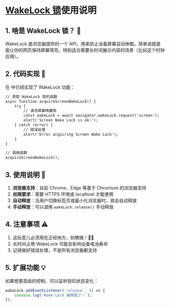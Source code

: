 # [WakeLock 锁](https://github.com/Ozif/time)使用说明

## 1. 啥是 WakeLock 锁？ 🤔
WakeLock 是浏览器提供的一个 API，用来防止设备屏幕自动休眠。简单说就是能让你的网页保持屏幕常亮，特别适合需要长时间展示内容的场景（比如这个时钟应用）。

## 2. 代码实现 🔧
在 <mcfile name="index.html" path="c:\Users\flykid\Desktop\time-main\index.html"></mcfile> 中已经实现了 WakeLock 功能：

```javascript:c:\Users\flykid\Desktop\time-main\index.html
// 获取 WakeLock 锁的函数
async function acquireScreenWakeLock() {
    try {
        // 请求屏幕唤醒锁
        const wakeLock = await navigator.wakeLock.request('screen');
        alert('Screen Wake Lock is ok:');
    } catch (error) {
        // 错误处理
        alert('Error acquiring Screen Wake Lock');
    }
}

// 调用函数
acquireScreenWakeLock();
```

## 3. 使用说明 📝
1. **浏览器支持**：目前 Chrome、Edge 等基于 Chromium 的浏览器支持
2. **权限要求**：需要 HTTPS 环境或 localhost 才能使用
3. **自动释放**：当用户切换标签页或最小化浏览器时，锁会自动释放
4. **手动释放**：可以调用 `wakeLock.release()` 手动释放

## 4. 注意事项 ⚠️
1. 这玩意儿必须用在正经地方，别瞎搞！🙅‍♂️
2. 长时间占用 WakeLock 可能会影响设备电池寿命
3. 记得做好错误处理，不是所有浏览器都支持

## 5. 扩展功能 💡
如果想更高级的控制，可以监听锁的状态变化：

```javascript
wakeLock.addEventListener('release', () => {
    console.log('Wake Lock 被释放了！');
});
```
